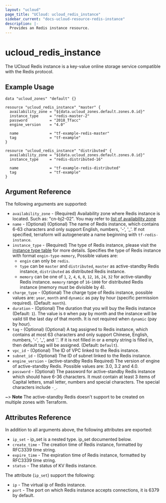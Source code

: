 ```yaml
---
layout: "ucloud"
page_title: "UCloud: ucloud_redis_instance"
sidebar_current: "docs-ucloud-resource-redis-instance"
description: |-
  Provides an Redis instance resource.
---
```


# ucloud_redis_instance

The UCloud Redis instance is a key-value online storage service compatible with the Redis protocol.

## Example Usage

```hcl
data "ucloud_zones" "default" {}

resource "ucloud_redis_instance" "master" {
  availability_zone = "${data.ucloud_zones.default.zones.0.id}"
  instance_type     = "redis-master-2"
  password          = "2018_Tfacc"
  engine_version    = "4.0"

  name              = "tf-example-redis-master"
  tag               = "tf-example"
}

resource "ucloud_redis_instance" "distributed" {
  availability_zone = "${data.ucloud_zones.default.zones.0.id}"
  instance_type     = "redis-distributed-16"

  name              = "tf-example-redis-distributed"
  tag               = "tf-example"
}
```

## Argument Reference

The following arguments are supported:

* `availability_zone` - (Required) Availability zone where Redis instance is located. Such as: "cn-bj2-02". You may refer to [list of availability zone](https://docs.ucloud.cn/api/summary/regionlist)
* `name` - (Optional) (Optional) The name of Redis instance, which contains 6-63 characters and only support English, numbers, '-', '_'. If not specified, terraform will autogenerate a name beginning with `tf-redis-instance`.
* `instance_type` - (Required) The type of Redis instance, please visit the [instance type table](https://docs.ucloud.cn/compute/terraform/specification/umem_instance) for more details.
Specifies the type of Redis instance with format `engin-type-memory`, Possible values are:
    - `engin` can only be `redis`.
    - `type` can be `master` and `distributed`, `master` as active-standby Redis instance, `distributed` as distributed Redis instance.
    - `memory` can be one of `1`, `2`, `4`, `6`, `8`, `12`, `16`, `24`, `32` for active-standby Redis instance. `memory` range of `16`-`1000` for distributed Redis instance (memory must be divisible by 4).
* `charge_type` - (Optional) The charge type of Redis instance, possible values are: `year`, `month` and `dynamic` as pay by hour (specific permission required). (Default: `month`).
* `duration` - (Optional) The duration that you will buy the Redis instance (Default: `1`). The value is `0` when pay by month and the instance will be vaild till the last day of that month. It is not required when `dynamic` (pay by hour).
* `tag` - (Optional) (Optional) A tag assigned to Redis instance, which contains at most 63 characters and only support Chinese, English, numbers, '-', '_', and '.'. If it is not filled in or a empty string is filled in, then default tag will be assigned. (Default: `Default`).
* `vpc_id` - (Optional) The ID of VPC linked to the Redis instance.
* `subnet_id` - (Optional) The ID of subnet linked to the Redis instance.
* `engine_version` - (active-standby Redis Required) The version of engine of active-standby Redis. Possible values are: 3.0, 3.2 and 4.0.
* `password` - (Optional) The password for  active-standby Redis instance which should have 6-36 characters. It must contain at least 3 items of Capital letters, small letter, numbers and special characters. The special characters include `-_`. 

~> **Note** The active-standby Redis doesn't support to be created on multiple zones with Terraform.

## Attributes Reference

In addition to all arguments above, the following attributes are exported:

* `ip_set` - ip_set is a nested type. ip_set documented below.
* `create_time` - The creation time of Redis instance, formatted by RFC3339 time string.
* `expire_time` - The expiration time of Redis instance, formatted by RFC3339 time string.
* `status` - The status of KV Redis instance.

The attribute (`ip_set`) support the following:

* `ip` - The virtual ip of Redis instance.
* `port` - The port on which Redis instance accepts connections, it is 6379 by default.
